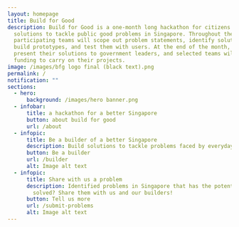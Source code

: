 ```yaml
---
layout: homepage
title: Build for Good
description: Build for Good is a one-month long hackathon for citizens to build
  solutions to tackle public good problems in Singapore. Throughout the month,
  participating teams will scope out problem statements, identify solutions,
  build prototypes, and test them with users. At the end of the month, they will
  present their solutions to government leaders, and selected teams will receive
  funding to carry on their projects.
image: /images/bfg logo final (black text).png
permalink: /
notification: ""
sections:
  - hero:
      background: /images/hero banner.png
  - infobar:
      title: a hackathon for a better Singapore
      button: about build for good
      url: /about
  - infopic:
      title: Be a builder of a better Singapore
      description: Build solutions to tackle problems faced by everyday Singaporeans.
      button: Be a builder
      url: /builder
      alt: Image alt text
  - infopic:
      title: Share with us a problem
      description: Identified problems in Singapore that has the potential to be
        solved? Share them with us and our builders!
      button: Tell us more
      url: /submit-problems
      alt: Image alt text
---
```

